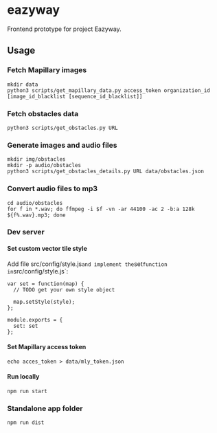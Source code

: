 # eazyway

Frontend prototype for project Eazyway.

## Usage

### Fetch Mapillary images

```
mkdir data
python3 scripts/get_mapillary_data.py access_token organization_id [image_id_blacklist [sequence_id_blacklist]]
```

### Fetch obstacles data

```
python3 scripts/get_obstacles.py URL
```

### Generate images and audio files

```
mkdir img/obstacles
mkdir -p audio/obstacles
python3 scripts/get_obstacles_details.py URL data/obstacles.json
```

### Convert audio files to mp3

```
cd audio/obstacles
for f in *.wav; do ffmpeg -i $f -vn -ar 44100 -ac 2 -b:a 128k ${f%.wav}.mp3; done
```

### Dev server

#### Set custom vector tile style

Add file src/config/style.js` and implement the `set` function in `src/config/style.js`:

```
var set = function(map) {
  // TODO get your own style object

  map.setStyle(style);
};

module.exports = {
  set: set
};
```

#### Set Mapillary access token

```
echo acces_token > data/mly_token.json
```

#### Run locally

```
npm run start
```

### Standalone app folder

```
npm run dist
```
